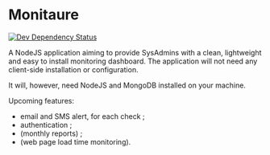 # Monitaure 
[![Dev Dependency Status](https://david-dm.org/Bertrand31/Monitaure/status.svg)](https://david-dm.org/Bertrand31/Monitaure/)

A NodeJS application aiming to provide SysAdmins with a clean, lightweight and easy to install monitoring dashboard.
The application will not need any client-side installation or configuration.

It will, however, need NodeJS and MongoDB installed on your machine.

Upcoming features:
- email and SMS alert, for each check ;
- authentication ;
- (monthly reports) ;
- (web page load time monitoring).
